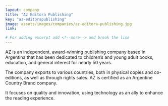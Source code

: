 ```yaml
---
layout: company
title: "Az Editora Publishing"
key: "az-editorapublishing"
image: assets/images/companies/az-editora-publishing.jpg
link: 

# For adding excerpt add <!--more--> and break the line
---
```

AZ is an independent, award-winning publishing company based in Argentina that has been dedicated to children’s and young adult books, education, and general interest for nearly 50 years.

The company exports to various countries, both in physical copies and co-editions, as well as through rights sales. AZ is certified as an Argentine Country Brand company.

It focuses on quality and innovation, using technology as an ally to enhance the reading experience.
<!--more-->
